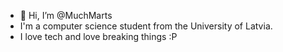 - 👋 Hi, I’m @MuchMarts
- I'm a computer science student from the University of Latvia.
- I love tech and love breaking things :P
